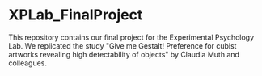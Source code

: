 # XPLab_FinalProject
This repository contains our final project for the Experimental Psychology Lab. We replicated the study "Give me Gestalt! Preference for cubist artworks revealing high detectability of objects" by Claudia Muth and colleagues.
